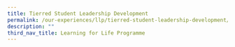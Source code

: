 ```yaml
---
title: Tierred Student Leadership Development
permalink: /our-experiences/llp/tierred-student-leadership-development/
description: ""
third_nav_title: Learning for Life Programme
---
```

